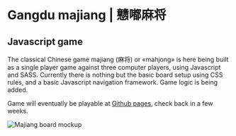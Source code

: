 # Gangdu majiang | 戆嘟麻将

## Javascript game

The classical Chinese game majiang (麻将) or «mahjong» is here being built as a single player game against three computer players, using Javascript and SASS. Currently there is nothing but the basic board setup using CSS rules, and a basic Javascript navigation framework. Game logic is being added.

Game will eventually be playable at [Github pages](https://dougherty-dev.github.io/Majiang/#board), check back in a few weeks.

![Majiang board mockup](https://raw.githubusercontent.com/dougherty-dev/Majiang/refs/heads/main/readme/majiang.avif)
